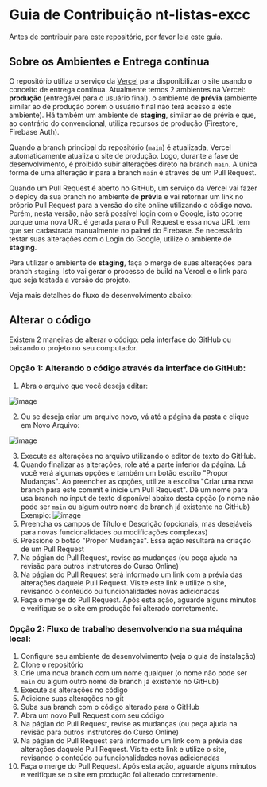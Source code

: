 # Guia de Contribuição nt-listas-excc

Antes de contribuir para este repositório, por favor leia este guia.

## Sobre os Ambientes e Entrega contínua
O repositório utiliza o serviço da [Vercel](https://vercel.com/) para disponibilizar o site usando o conceito de entrega contínua. Atualmente temos 2 ambientes na Vercel: **produção** (entregável para o usuário final), o ambiente de **prévia** (ambiente similar ao de produção porém o usuário final não terá acesso a este ambiente). Há também um ambiente de **staging**, similar ao de prévia e que, ao contrário do convencional, utiliza recursos de produção (Firestore, Firebase Auth).

Quando a branch principal do repositório (`main`) é atualizada, Vercel automaticamente atualiza o site de produção. Logo, durante a fase de desenvolvimento, é proibido subir alterações direto na branch `main`. A única forma de uma alteração ir para a branch `main` é através de um Pull Request.

Quando um Pull Request é aberto no GitHub, um serviço da Vercel vai fazer o deploy da sua branch no ambiente de **prévia** e vai retornar um link no próprio Pull Request para a versão do site online utilizando o código novo. Porém, nesta versão, não será possível login com o Google, isto ocorre porque uma nova URL é gerada para o Pull Request e essa nova URL tem que ser cadastrada manualmente no painel do Firebase. Se necessário testar suas alterações com o Login do Google, utilize o ambiente de **staging**.

Para utilizar o ambiente de **staging**, faça o merge de suas alterações para branch `staging`. Isto vai gerar o processo de build na Vercel e o link para que seja testada a versão do projeto.

Veja mais detalhes do fluxo de desenvolvimento abaixo:

## Alterar o código

Existem 2 maneiras de alterar o código: pela interface do GitHub ou baixando o projeto no seu computador.

### Opção 1: Alterando o código através da interface do GitHub:

1. Abra o arquivo que você deseja editar: 

![image](https://user-images.githubusercontent.com/1435403/178538878-9f71666a-551c-4fe1-8a9c-064502d2706d.png)

2. Ou se deseja criar um arquivo novo, vá até a página da pasta e clique em Novo Arquivo:

![image](https://user-images.githubusercontent.com/1435403/178539609-f540c7c1-aa8b-4e30-8401-93945b1b757e.png)

3. Execute as alterações no arquivo utilizando o editor de texto do GitHub.
4. Quando finalizar as alterações, role até a parte inferior da página. Lá você verá algumas opções e também um botão escrito "Propor Mudanças". Ao preencher as 
opções, utilize a escolha "Criar uma nova branch para este commit e inicie um Pull Request". Dê um nome para usa branch no input de texto disponível abaixo desta opção (o nome não pode ser `main` ou algum outro nome de branch já existente no GitHub)
Exemplo:
![image](https://user-images.githubusercontent.com/1435403/178541542-da3d9276-e97f-4f8b-a934-5400281f6cfb.png)
1. Preencha os campos de Título e Descrição (opcionais, mas desejáveis para novas funcionalidades ou modificações complexas) 
2. Pressione o botão "Propor Mudanças". Essa ação resultará na criação de um Pull Request
3. Na págian do Pull Request, revise as mudanças (ou peça ajuda na revisão para outros instrutores do Curso Online)
4. Na págian do Pull Request será informado um link com a prévia das alterações daquele Pull Request. Visite este link e utilize o site, revisando o conteúdo ou
funcionalidades novas adicionadas
1. Faça o merge do Pull Request. Após esta ação, aguarde alguns minutos e verifique se o site em produção foi alterado corretamente.

### Opção 2: Fluxo de trabalho desenvolvendo na sua máquina local:

1. Configure seu ambiente de desenvolvimento (veja o guia de instalação)
1. Clone o repositório
1. Crie uma nova branch com um nome qualquer (o nome não pode ser `main` ou algum outro nome de branch já existente no GitHub)
1. Execute as alterações no código
1. Adicione suas alterações no git
1. Suba sua branch com o código alterado para o GitHub
1. Abra um novo Pull Request com seu código
1. Na págian do Pull Request, revise as mudanças (ou peça ajuda na revisão para outros instrutores do Curso Online)
1. Na págian do Pull Request será informado um link com a prévia das alterações daquele Pull Request. Visite este link e utilize o site, revisando o conteúdo ou
funcionalidades novas adicionadas
1. Faça o merge do Pull Request. Após esta ação, aguarde alguns minutos e verifique se o site em produção foi alterado corretamente.
